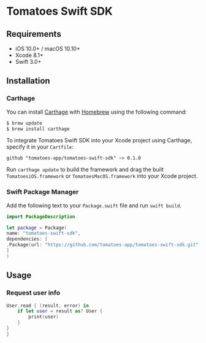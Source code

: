 # Tomatoes Swift SDK

## Requirements

- iOS 10.0+ / macOS 10.10+
- Xcode 8.1+
- Swift 3.0+

## Installation
### Carthage

You can install [Carthage](https://github.com/Carthage/Carthage) with [Homebrew](http://brew.sh/) using the following command:

```bash
$ brew update
$ brew install carthage
```

To integrate Tomatoes Swift SDK into your Xcode project using Carthage, specify it in your `Cartfile`:

```ogdl
github "tomatoes-app/tomatoes-swift-sdk" ~> 0.1.0
```

Run `carthage update` to build the framework and drag the built `TomatoesiOS.framework` or `TomatoesMacOS.framework` into your Xcode project.

### Swift Package Manager

Add the following text to your `Package.swift` file and run `swift build`.

```Swift
import PackageDescription

let package = Package(
name: "tomatoes-swift-sdk",
dependencies: [
.Package(url: "https://github.com/tomatoes-app/tomatoes-swift-sdk.git", Version(0,1,0))
]
)
````
## Usage

### Request user info

```Swift
User.read { (result, error) in
    if let user = result as? User {
        print(user)
    }
}
}
````
